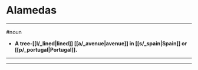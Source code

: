 # Alamedas
---
#noun
- **A tree-[[l/_lined|lined]] [[a/_avenue|avenue]] in [[s/_spain|Spain]] or [[p/_portugal|Portugal]].**
---
---
